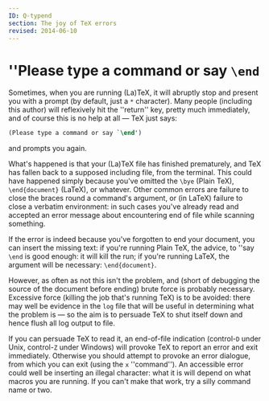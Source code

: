 ```yaml
---
ID: Q-typend
section: The joy of TeX errors
revised: 2014-06-10
---
```

# ''Please type a command or say `\end`

Sometimes, when you are running (La)TeX, it will abruptly stop and
present you with a prompt (by default, just a `*` character).  Many
people (including this author) will reflexively hit the ''return''
key, pretty much immediately, and of course this is no help at all&nbsp;&mdash;
TeX just says:
```latex
(Please type a command or say `\end')
```
and prompts you again.

What's happened is that your (La)TeX file has finished prematurely,
and TeX has fallen back to a supposed including file, from the
terminal.  This could have happened simply because you've omitted
the `\bye` (Plain TeX), `\end{document}` (LaTeX), or
whatever.  Other common errors are failure to close the braces round a
command's argument, or (in LaTeX) failure to close a verbatim
environment: in such cases you've already read and accepted an
error message about encountering end of file while scanning something.

If the error is indeed because you've forgotten to end your document,
you can insert the missing text: if you're running Plain TeX, the
advice, to ''say `\end` is good enough: it will kill the run; if
you're running LaTeX, the argument will be necessary:
`\end{document}`.  

However, as often as not this isn't the problem, and (short of
debugging the source of the document before ending) brute force is
probably necessary.  Excessive force (killing the job that's
running TeX) is to be avoided: there may well be evidence in the
`log` file that will be useful in determining what the
problem is&nbsp;&mdash; so the aim is to persuade TeX to shut itself down
and hence flush all log output to file.

If you can persuade TeX to read it, an end-of-file indication
(control-`D` under Unix, control-`Z` under Windows) will provoke
TeX to report an error and exit immediately.  Otherwise you should
attempt to provoke an error dialogue, from which you can exit (using
the `x` ''command'').  An accessible error could well be inserting an
illegal character: what it is will depend on what macros you are
running.  If you can't make that work, try a silly command name or
two.

